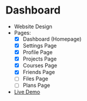 # Dashboard
* Website Design
* Pages:
  * [x] Dashboard (Homepage)
  * [x] Settings Page
  * [x] Profile Page
  * [x] Projects Page
  * [x] Courses Page
  * [x] Friends Page
  * [ ] Files Page
  * [ ] Plans Page
* [Live Demo](#)